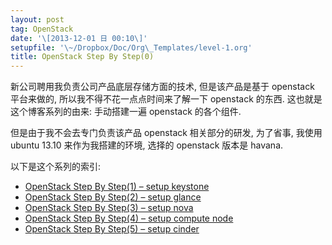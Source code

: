 ```yaml
---
layout: post
tag: OpenStack
date: '\[2013-12-01 日 00:10\]'
setupfile: '\~/Dropbox/Doc/Org\_Templates/level-1.org'
title: OpenStack Step By Step(0)
---
```


新公司聘用我负责公司产品底层存储方面的技术, 但是该产品是基于 openstack
平台来做的, 所以我不得不花一点点时间来了解一下 openstack 的东西.
这也就是 这个博客系列的由来: 手动搭建一遍 openstack 的各个组件.

但是由于我不会去专门负责该产品 openstack 相关部分的研发, 为了省事,
我使用 ubuntu 13.10 来作为我搭建的环境, 选择的 openstack 版本是 havana.

以下是这个系列的索引:

-   [OpenStack Step By Step(1) – setup
    keystone](http://mathslinux.org/?p%3D398)
-   [OpenStack Step By Step(2) – setup
    glance](http://mathslinux.org/?p%3D419)
-   [OpenStack Step By Step(3) – setup
    nova](http://mathslinux.org/?p%3D421)
-   [OpenStack Step By Step(4) – setup compute
    node](http://mathslinux.org/?p%3D429)
-   [OpenStack Step By Step(5) – setup
    cinder](http://mathslinux.org/?p%3D436)
